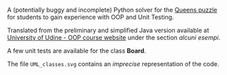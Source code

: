 A (potentially buggy and incomplete) Python solver for the [Queens puzzle](https://en.wikipedia.org/wiki/Eight_queens_puzzle) for students to gain experience with OOP and Unit Testing.

Translated from the preliminary and simplified Java version available at [University of Udine - OOP course website](https://users.dimi.uniud.it/~claudio.mirolo/teaching/prog_oo/) under the section *alcuni esempi*.

A few unit tests are available for the class **Board**.

The file `UML_classes.svg` contains an *imprecise* representation of the code.